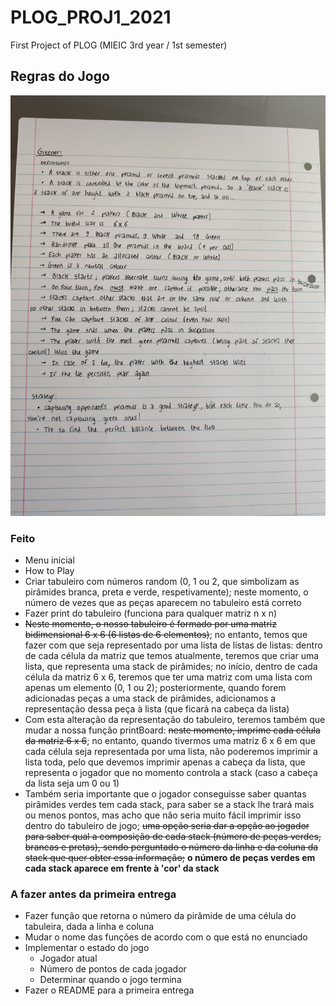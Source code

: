 # PLOG_PROJ1_2021

First Project of PLOG (MIEIC 3rd year / 1st semester)

## Regras do Jogo

![Rules](https://github.com/TiagooGomess/PLOG_PROJ1_2021/blob/main/rules.jpg)

### Feito

* Menu inicial
* How to Play
* Criar tabuleiro com números random (0, 1 ou 2, que simbolizam as pirâmides branca, preta e verde, respetivamente); neste momento, o número de vezes que as peças aparecem no tabuleiro está correto
* Fazer print do tabuleiro (funciona para qualquer matriz n x n)
* ~~Neste momento, o nosso tabuleiro é formado por uma matriz bidimensional 6 x 6 (6 listas de 6 elementos)~~; no entanto, temos que fazer com que seja representado por uma lista de listas de listas: dentro de cada célula da matriz que temos atualmente, teremos que criar uma lista, que representa uma stack de pirâmides; no início, dentro de cada célula da matriz 6 x 6, teremos que ter uma matriz com uma lista com apenas um elemento (0, 1 ou 2); posteriormente, quando forem adicionadas peças a uma stack de pirâmides, adicionamos a representação dessa peça à lista (que ficará na cabeça da lista)
* Com esta alteração da representação do tabuleiro, teremos também que mudar a nossa função printBoard: ~~neste momento, imprime cada célula da matriz 6 x 6~~; no entanto, quando tivermos uma matriz 6 x 6 em que cada célula seja representada por uma lista, não poderemos imprimir a lista toda, pelo que devemos imprimir apenas a cabeça da lista, que representa o jogador que no momento controla a stack (caso a cabeça da lista seja um 0 ou 1)
* Também seria importante que o jogador conseguisse saber quantas pirâmides verdes tem cada stack, para saber se a stack lhe trará mais ou menos pontos, mas acho que não seria muito fácil imprimir isso dentro do tabuleiro de jogo; ~~uma opção seria dar a opção ao jogador para saber qual a composição de cada stack (número de peças verdes, brancas e pretas), sendo perguntado o número da linha e da coluna da stack que quer obter essa informação;~~ **o número de peças verdes em cada stack aparece em frente à 'cor' da stack** 

### A fazer antes da primeira entrega

* Fazer função que retorna o número da pirâmide de uma célula do tabuleira, dada a linha e coluna
* Mudar o nome das funções de acordo com o que está no enunciado
* Implementar o estado do jogo
  - Jogador atual
  - Número de pontos de cada jogador
  - Determinar quando o jogo termina 
* Fazer o README para a primeira entrega

